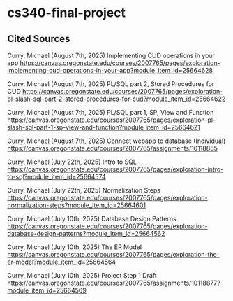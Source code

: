 # cs340-final-project
## Cited Sources
Curry, Michael (August 7th, 2025) Implementing CUD operations in your app https://canvas.oregonstate.edu/courses/2007765/pages/exploration-implementing-cud-operations-in-your-app?module_item_id=25664628 

Curry, Michael (August 7th, 2025) PL/SQL part 2, Stored Procedures for CUD https://canvas.oregonstate.edu/courses/2007765/pages/exploration-pl-slash-sql-part-2-stored-procedures-for-cud?module_item_id=25664622 

Curry, Michael (August 7th, 2025) PL/SQL part 1, SP, View and Function https://canvas.oregonstate.edu/courses/2007765/pages/exploration-pl-slash-sql-part-1-sp-view-and-function?module_item_id=25664621 

Curry, Michael (August 7th, 2025) Connect webapp to database (Individual) https://canvas.oregonstate.edu/courses/2007765/assignments/10118865 

Curry, Michael (July 22th, 2025) Intro to SQL https://canvas.oregonstate.edu/courses/2007765/pages/exploration-intro-to-sql?module_item_id=25664574 

Curry, Michael (July 22th, 2025) Normalization Steps https://canvas.oregonstate.edu/courses/2007765/pages/exploration-normalization-steps?module_item_id=25664601 

Curry, Michael (July 10th, 2025) Database Design Patterns https://canvas.oregonstate.edu/courses/2007765/pages/exploration-database-design-patterns?module_item_id=25664562 

Curry, Michael (July 10th, 2025) The ER Model https://canvas.oregonstate.edu/courses/2007765/pages/exploration-the-er-model?module_item_id=25664564 

Curry, Michael (July 10th, 2025) Project Step 1 Draft https://canvas.oregonstate.edu/courses/2007765/assignments/10118877?module_item_id=25664569 